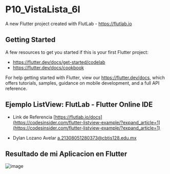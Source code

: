 # P10_VistaLista_6I

A new Flutter project created with FlutLab - https://flutlab.io

## Getting Started

A few resources to get you started if this is your first Flutter project:

- https://flutter.dev/docs/get-started/codelab
- https://flutter.dev/docs/cookbook

For help getting started with Flutter, view our
https://flutter.dev/docs, which offers tutorials,
samples, guidance on mobile development, and a full API reference.

## Ejemplo ListView: FlutLab - Flutter Online IDE

- Link de Referencia [https://flutlab.io/docs](https://codesinsider.com/flutter-listview-example/?expand_article=1](https://codesinsider.com/flutter-listview-example/?expand_article=1)

- Dylan Lozano Avelar a.21308051280373@cbtis128.edu.mx

## Resultado de mi Aplicacion en Flutter

![image](https://github.com/DylanLozanoAvelar/P10_appList_6I/assets/143743272/afe8080d-7f43-44ff-a6b1-aca8984d1794)
